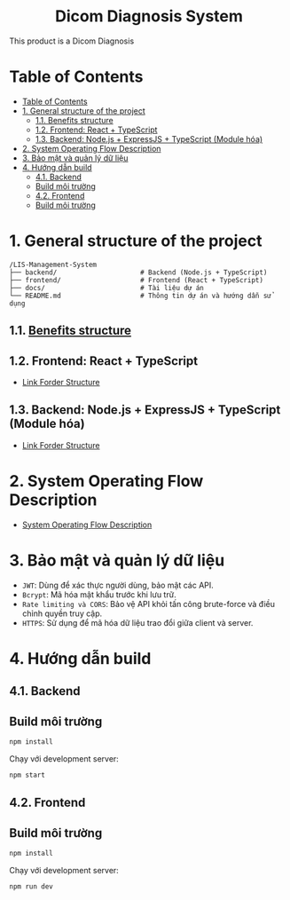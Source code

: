 <h1 align="center">Dicom Diagnosis System</h1>

This product is a Dicom Diagnosis

# Table of Contents

- [Table of Contents](#table-of-contents)
- [1. General structure of the project](#1-general-structure-of-the-project)
  - [1.1. Benefits structure](#11-benefits-structure)
  - [1.2. Frontend: React + TypeScript](#12-frontend-react--typescript)
  - [1.3. Backend: Node.js + ExpressJS + TypeScript (Module hóa)](#13-backend-nodejs--expressjs--typescript-module-hóa)
- [2. System Operating Flow Description](#2-system-operating-flow-description)
- [3. Bảo mật và quản lý dữ liệu](#3-bảo-mật-và-quản-lý-dữ-liệu)
- [4. Hướng dẫn build](#4-hướng-dẫn-build)
  - [4.1. Backend](#41-backend)
  - [Build môi trường](#build-môi-trường)
  - [4.2. Frontend](#42-frontend)
  - [Build môi trường](#build-môi-trường-1)

# 1. General structure of the project

```
/LIS-Management-System
├── backend/                     # Backend (Node.js + TypeScript)
├── frontend/                    # Frontend (React + TypeScript)
├── docs/                        # Tài liệu dự án
└── README.md                    # Thông tin dự án và hướng dẫn sử dụng
```

## 1.1. [Benefits structure](docs/structures/Benefits.md)

## 1.2. Frontend: React + TypeScript

- [Link Forder Structure](docs/structures/FRONTEND.md)

## 1.3. Backend: Node.js + ExpressJS + TypeScript (Module hóa)

- [Link Forder Structure](docs/structures/BACKEND.md)

# 2. System Operating Flow Description

- [System Operating Flow Description](docs/structures/SystemOperatingFlowDescription.md)

# 3. Bảo mật và quản lý dữ liệu

- `JWT`: Dùng để xác thực người dùng, bảo mật các API.
- `Bcrypt`: Mã hóa mật khẩu trước khi lưu trữ.
- `Rate limiting và CORS`: Bảo vệ API khỏi tấn công brute-force và điều chỉnh quyền truy cập.
- `HTTPS`: Sử dụng để mã hóa dữ liệu trao đổi giữa client và server.

# 4. Hướng dẫn build

## 4.1. Backend

## Build môi trường

```bash
npm install
```

Chạy với development server:

```bash
npm start
```

## 4.2. Frontend

## Build môi trường

```bash
npm install
```

Chạy với development server:

```bash
npm run dev
```
